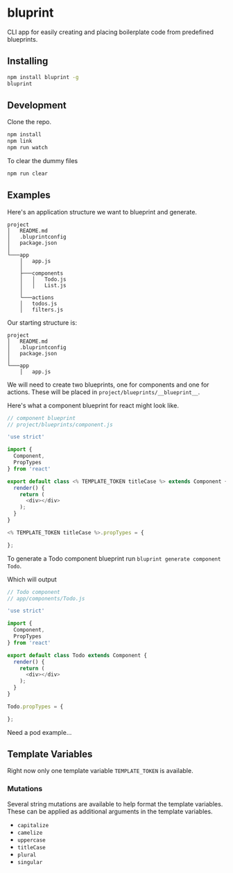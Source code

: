 # bluprint

CLI app for easily creating and placing boilerplate code from predefined blueprints.

## Installing

```bash
npm install bluprint -g
bluprint
```

## Development
Clone the repo.

```bash
npm install
npm link
npm run watch
```

To clear the dummy files

```bash
npm run clear
```

## Examples

Here's an application structure we want to blueprint and generate.

```
project
│   README.md
│   .bluprintconfig
│   package.json
│
└───app
    │   app.js
    │
    ├───components
    │   │   Todo.js
    │   │   List.js
    │
    └───actions
    │   todos.js
    │   filters.js
```

Our starting structure is:

```
project
│   README.md
│   .bluprintconfig
│   package.json
│
└───app
    │   app.js
```

We will need to create two blueprints, one for components and one for actions. These will be placed in `project/blueprints/__blueprint__`.

Here's what a component blueprint for react might look like.

```js
// component blueprint
// project/blueprints/component.js

'use strict'

import {
  Component,
  PropTypes
} from 'react'

export default class <% TEMPLATE_TOKEN titleCase %> extends Component {
  render() {
    return (
      <div></div>
    );
  }
}

<% TEMPLATE_TOKEN titleCase %>.propTypes = {

};
```

To generate a Todo component blueprint run `bluprint generate component Todo`.

Which will output

```js
// Todo component
// app/components/Todo.js

'use strict'

import {
  Component,
  PropTypes
} from 'react'

export default class Todo extends Component {
  render() {
    return (
      <div></div>
    );
  }
}

Todo.propTypes = {

};
```

Need a pod example...

## Template Variables

Right now only one template variable `TEMPLATE_TOKEN` is available.

### Mutations

Several string mutations are available to help format the template variables. These can be applied as additional arguments in the template variables.

- `capitalize`
- `camelize`
- `uppercase`
- `titleCase`
- `plural`
- `singular`